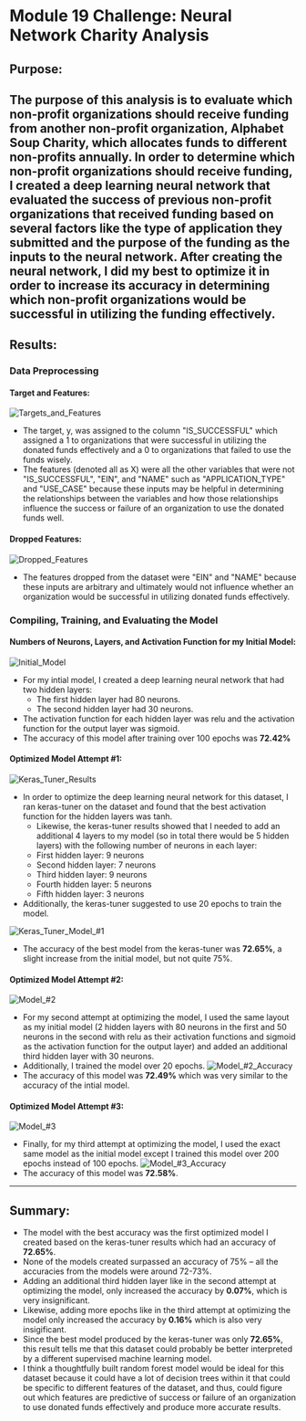 # Module 19 Challenge: Neural Network Charity Analysis

## Purpose:
The purpose of this analysis is to evaluate which non-profit organizations should receive funding from another non-profit organization, Alphabet Soup Charity, which allocates funds to different non-profits annually. In order to determine which non-profit organizations should receive funding, I created a deep learning neural network that evaluated the success of previous non-profit organizations that received funding based on several factors like the type of application they submitted and the purpose of the funding as the inputs to the neural network. After creating the neural network, I did my best to optimize it in order to increase its accuracy in determining which non-profit organizations would be successful in utilizing the funding effectively.
---

## Results:

### Data Preprocessing
#### Target and Features:
![Targets_and_Features](https://github.com/mbroad1/Module-19-Neural-Network-Charity-Analysis/blob/main/target%20and%20features.png)
- The target, y, was assigned to the column "IS_SUCCESSFUL" which assigned a 1 to organizations that were successful in utilizing the donated funds effectively and a 0 to organizations that failed to use the funds wisely.
- The features (denoted all as X) were all the other variables that were not "IS_SUCCESSFUL", "EIN", and "NAME" such as "APPLICATION_TYPE" and "USE_CASE" because these inputs may be helpful in determining the relationships between the variables and how those relationships influence the success or failure of an organization to use the donated funds well.

#### Dropped Features:
![Dropped_Features](https://github.com/mbroad1/Module-19-Neural-Network-Charity-Analysis/blob/main/dropped%20features.png)
- The features dropped from the dataset were "EIN" and "NAME" because these inputs are arbitrary and ultimately would not influence whether an organization would be successful in utilizing donated funds effectively.

### Compiling, Training, and Evaluating the Model
#### Numbers of Neurons, Layers, and Activation Function for my Initial Model:
![Initial_Model](https://github.com/mbroad1/Module-19-Neural-Network-Charity-Analysis/blob/main/initial%20model.png)
- For my intial model, I created a deep learning neural network that had two hidden layers:
  - The first hidden layer had 80 neurons.
  - The second hidden layer had 30 neurons.
- The activation function for each hidden layer was relu and the activation function for the output layer was sigmoid.
- The accuracy of this model after training over 100 epochs was **72.42%**

#### Optimized Model Attempt #1:
![Keras_Tuner_Results](https://github.com/mbroad1/Module-19-Neural-Network-Charity-Analysis/blob/main/Module%2019%20Challenge_KerasTuner_Results%20%232.png)
- In order to optimize the deep learning neural network for this dataset, I ran keras-tuner on the dataset and found that the best activation function for the hidden layers was tanh.
  - Likewise, the keras-tuner results showed that I needed to add an additional 4 layers to my model (so in total there would be 5 hidden layers) with the following number of neurons in each layer:
   - First hidden layer: 9 neurons
   - Second hidden layer: 7 neurons
   - Third hidden layer: 9 neurons
   - Fourth hidden layer: 5 neurons
   - Fifth hidden layer: 3 neurons
 - Additionally, the keras-tuner suggested to use 20 epochs to train the model.

![Keras_Tuner_Model_#1](https://github.com/mbroad1/Module-19-Neural-Network-Charity-Analysis/blob/main/optimized_model_%231_results.png)
- The accuracy of the best model from the keras-tuner was **72.65%**, a slight increase from the initial model, but not quite 75%.

#### Optimized Model Attempt #2:
![Model_#2](https://github.com/mbroad1/Module-19-Neural-Network-Charity-Analysis/blob/main/optimized_model_%232.png)
- For my second attempt at optimizing the model, I used the same layout as my initial model (2 hidden layers with 80 neurons in the first and 50 neurons in the second with relu as their activation functions and sigmoid as the activation function for the output layer) and added an additional third hidden layer with 30 neurons.
- Additionally, I trained the model over 20 epochs.
![Model_#2_Accuracy](https://github.com/mbroad1/Module-19-Neural-Network-Charity-Analysis/blob/main/optimized_model_%232_results.png)
- The accuracy of this model was **72.49%** which was very similar to the accuracy of the intial model.


#### Optimized Model Attempt #3:
![Model_#3](https://github.com/mbroad1/Module-19-Neural-Network-Charity-Analysis/blob/main/optimized_model_%233.png)
- Finally, for my third attempt at optimizing the model, I used the exact same model as the initial model except I trained this model over 200 epochs instead of 100 epochs.
![Model_#3_Accuracy](https://github.com/mbroad1/Module-19-Neural-Network-Charity-Analysis/blob/main/optimized_model_%233_results.png)
- The accuracy of this model was **72.58%**.
---

## Summary:
- The model with the best accuracy was the first optimized model I created based on the keras-tuner results which had an accuracy of **72.65%**.
- None of the models created surpassed an accuracy of 75% – all the accuracies from the models were around 72-73%.
- Adding an additional third hidden layer like in the second attempt at optimizing the model, only increased the accuracy by **0.07%**, which is very insignificant.
- Likewise, adding more epochs like in the third attempt at optimizing the model only increased the accuracy by **0.16%** which is also very insigificant.
- Since the best model produced by the keras-tuner was only **72.65%**, this result tells me that this dataset could probably be better interpreted by a different supervised machine learning model.
- I think a thoughtfully built random forest model would be ideal for this dataset because it could have a lot of decision trees within it that could be specific to different features of the dataset, and thus, could figure out which features are predictive of success or failure of an organization to use donated funds effectively and produce more accurate results.
